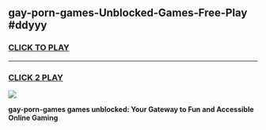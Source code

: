 
## gay-porn-games-Unblocked-Games-Free-Play #ddyyy
<h3>
<a href="https://us.freeplayer.one?title=gay-porn-games&ref=9M">CLICK TO PLAY</a></h3>
<hr>

<h3>
<a href="https://us.freeplayer.one?title=gay-porn-games&ref=9M">CLICK 2 PLAY</a>
  
</h3>

<a href="https://us.freeplayer.one?title=gay-porn-games&ref=9M"><img src="https://clearcache.store/games.png"></a>


**gay-porn-games games unblocked: Your Gateway to Fun and Accessible Online Gaming**
